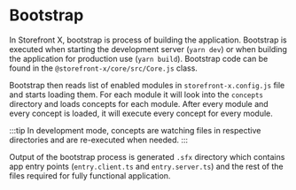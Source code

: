 # Bootstrap

In Storefront X, bootstrap is process of building the application. Bootstrap is executed when starting the development server (`yarn dev`) or when building the application for production use (`yarn build`). Bootstrap code can be found in the `@storefront-x/core/src/Core.js` class.

Bootstrap then reads list of enabled modules in `storefront-x.config.js` file and starts loading them. For each module it will look into the `concepts` directory and loads concepts for each module.
After every module and every concept is loaded, it will execute every concept for every module.

:::tip
In development mode, concepts are watching files in respective directories and are re-executed when needed.
:::

Output of the bootstrap process is generated `.sfx` directory which contains app entry points (`entry.client.ts` and `entry.server.ts`) and the rest of the files required for fully functional application.
